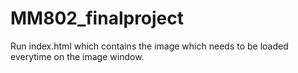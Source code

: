 # MM802_finalproject
Run index.html which contains the image which needs to be loaded everytime on the image window.
